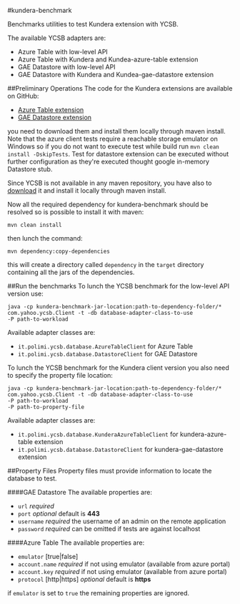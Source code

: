 #kundera-benchmark

Benchmarks utilities to test Kundera extension with YCSB.

The available YCSB adapters are:

- Azure Table with low-level API
- Azure Table with Kundera and Kundea-azure-table extension
- GAE Datastore with low-level API
- GAE Datastore with Kundera and Kundea-gae-datastore extension

##Preliminary Operations
The code for the Kundera extensions are available on GitHub:

- [Azure Table extension](https://github.com/Arci/kundera-azure-table)
- [GAE Datastore extension](https://github.com/Arci/kundera-gae-datastore)

you need to download them and install them locally through maven install.
Note that the azure client tests require a reachable storage emulator on Windows so if you do not want to execute test while build run `mvn clean install -DskipTests`.
Test for datastore extension can be executed without further configuration as they're executed thought google in-memory Datastore stub.

Since YCSB is not available in any maven repository, you have also to [download](https://github.com/brianfrankcooper/YCSB/) it and install it locally through maven install.

Now all the required dependency for kundera-benchmark should be resolved so is possible to install it with maven:

```
mvn clean install
```

then lunch the command:

```
mvn dependency:copy-dependencies
```
this will create a directory called `dependency` in the `target` directory containing all the jars of the dependencies.

##Run the benchmarks
To lunch the YCSB benchmark for the low-level API version use:

```
java -cp kundera-benchmark-jar-location:path-to-dependency-folder/*
com.yahoo.ycsb.Client -t -db database-adapter-class-to-use
-P path-to-workload
```

Available adapter classes are:

- `it.polimi.ycsb.database.AzureTableClient` for Azure Table
- `it.polimi.ycsb.database.DatastoreClient` for GAE Datastore

To lunch the YCSB benchmark for the Kundera client version you also need to specify the property file location:

```
java -cp kundera-benchmark-jar-location:path-to-dependency-folder/*
com.yahoo.ycsb.Client -t -db database-adapter-class-to-use
-P path-to-workload
-P path-to-property-file
```
Available adapter classes are:

- `it.polimi.ycsb.database.KunderaAzureTableClient` for  kundera-azure-table extension
- `it.polimi.ycsb.database.DatastoreClient` for kundera-gae-datastore extension

##Property Files
Property files must provide information to locate the database to test.

####GAE Datastore
The available properties are:

- `url` _required_
- `port` _optional_ default is __443__
- `username`  _required_ the username of an admin on the remote application
- `password` _required_ can be omitted if tests are against localhost

####Azure Table
The available properties are:

- `emulator` [true|false]
- `account.name` _required_ if not using emulator (available from azure portal)
- `account.key` _required_ if not using emulator (available from azure portal)
- `protocol` [http|https] _optional_ default is __https__

if `emulator` is set to `true` the remaining properties are ignored.

